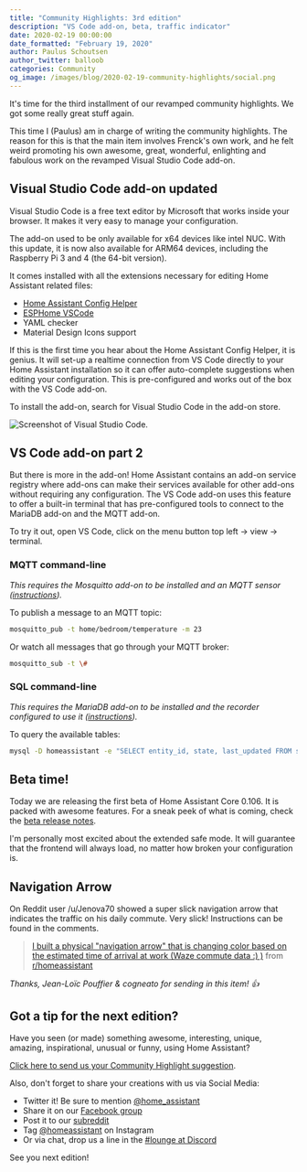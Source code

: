 ```yaml
---
title: "Community Highlights: 3rd edition"
description: "VS Code add-on, beta, traffic indicator"
date: 2020-02-19 00:00:00
date_formatted: "February 19, 2020"
author: Paulus Schoutsen
author_twitter: balloob
categories: Community
og_image: /images/blog/2020-02-19-community-highlights/social.png
---
```


It's time for the third installment of our revamped community highlights. We got some really great stuff again.

This time I (Paulus) am in charge of writing the community highlights. The reason for this is that the main item involves Frenck's own work, and he felt weird promoting his own awesome, great, wonderful, enlighting and fabulous work on the revamped Visual Studio Code add-on.

## Visual Studio Code add-on updated

Visual Studio Code is a free text editor by Microsoft that works inside your browser. It makes it very easy to manage your configuration.

The add-on used to be only available for x64 devices like intel NUC. With this update, it is now also available for ARM64 devices, including the Raspberry Pi 3 and 4 (the 64-bit version).

It comes installed with all the extensions necessary for editing Home Assistant related files:

- [Home Assistant Config Helper](https://marketplace.visualstudio.com/items?itemName=keesschollaart.vscode-home-assistant)
- [ESPHome VSCode](https://marketplace.visualstudio.com/items?itemName=ESPHome.esphome-vscode)
- YAML checker
- Material Design Icons support

If this is the first time you hear about the Home Assistant Config Helper, it is genius. It will set-up a realtime connection from VS Code directly to your Home Assistant installation so it can offer auto-complete suggestions when editing your configuration. This is pre-configured and works out of the box with the VS Code add-on.

To install the add-on, search for Visual Studio Code in the add-on store.

<img src='/images/blog/2020-02-19-community-highlights/vscode.png' alt='Screenshot of Visual Studio Code.' style='border: 0;box-shadow: none;'>

## VS Code add-on part 2

But there is more in the add-on! Home Assistant contains an add-on service registry where add-ons can make their services available for other add-ons without requiring any configuration. The VS Code add-on uses this feature to offer a built-in terminal that has pre-configured tools to connect to the MariaDB add-on and the MQTT add-on.

To try it out, open VS Code, click on the menu button top left -> view -> terminal.

### MQTT command-line

_This requires the Mosquitto add-on to be installed and an MQTT sensor ([instructions](https://www.home-assistant.io/integrations/sensor.mqtt))._

To publish a message to an MQTT topic:

```bash
mosquitto_pub -t home/bedroom/temperature -m 23
```

Or watch all messages that go through your MQTT broker:

```bash
mosquitto_sub -t \#
```

### SQL command-line

_This requires the MariaDB add-on to be installed and the recorder configured to use it ([instructions](https://github.com/home-assistant/hassio-addons/tree/master/mariadb))._

To query the available tables:

```bash
mysql -D homeassistant -e "SELECT entity_id, state, last_updated FROM states LIMIT 0, 10"
```

## Beta time!

Today we are releasing the first beta of Home Assistant Core 0.106. It is packed with awesome features. For a sneak peek of what is coming, check the [beta release notes](/blog/2020/02/26/release-106/).

I'm personally most excited about the extended safe mode. It will guarantee that the frontend will always load, no matter how broken your configuration is.

## Navigation Arrow

On Reddit user /u/Jenova70 showed a super slick navigation arrow that indicates the traffic on his daily commute. Very slick! Instructions can be found in the comments.

<blockquote class="reddit-card" data-card-created="1582092743"><a href="https://www.reddit.com/r/homeassistant/comments/f27dtk/i_built_a_physical_navigation_arrow_that_is/">I built a physical "navigation arrow" that is changing color based on the estimated time of arrival at work (Waze commute data :) )</a> from <a href="http://www.reddit.com/r/homeassistant">r/homeassistant</a></blockquote>

<script async src="//embed.redditmedia.com/widgets/platform.js" charset="UTF-8"></script>

_Thanks, Jean-Loïc Pouffier & cogneato for sending in this item! 👍_

## Got a tip for the next edition?

Have you seen (or made) something awesome, interesting, unique, amazing, inspirational, unusual or funny, using Home Assistant?

[Click here to send us your Community Highlight suggestion](/suggest-community-highlight).

Also, don't forget to share your creations with us via Social Media:

- Twitter it! Be sure to mention [@home_assistant][twitter]
- Share it on our [Facebook group][facebook-group]
- Post it to our [subreddit][reddit]
- Tag [@homeassistant][instagram] on Instagram
- Or via chat, drop us a line in the [#lounge at Discord][chat]

See you next edition!

[chat]: https://www.home-assistant.io/join-chat
[facebook-group]: https://www.facebook.com/groups/HomeAssistant/
[instagram]: https://www.instagram.com/homeassistant/
[reddit]: https://www.reddit.com/r/homeassistant
[twitter]: https://www.twitter.com/home_assistant
